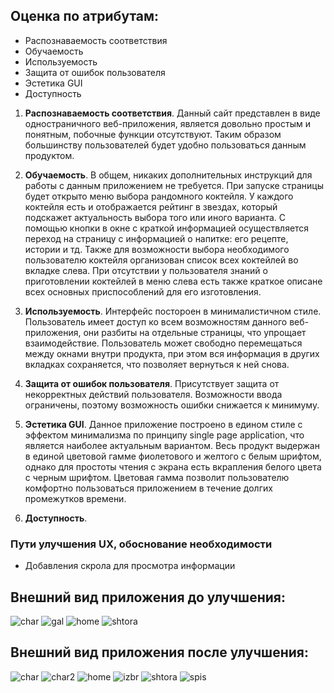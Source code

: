 ## Оценка по атрибутам:
 - Распознаваемость соответствия
 - Обучаемость
 - Используемость 
 - Защита от ошибок пользователя
 - Эстетика GUI
 - Доступность

1. **Распознаваемость соответствия**. Данный сайт представлен в виде одностраничного веб-приложения, является довольно простым и понятным, побочные функции отсутствуют. Таким образом большинству пользователей будет удобно пользоваться данным продуктом.

2. **Обучаемость**. В общем, никаких дополнительных инструкций для работы с данным приложением не требуется. При запуске страницы будет открыто меню выбора рандомного коктейля. У каждого коктейля есть и отображается рейтинг в звездах, который подскажет актуальность выбора того или иного варианта. С помощью кнопки в окне с краткой информацией осуществляется переход на страницу с информацией о напитке: его рецепте, истории и тд. Также для возможности выбора необходимого пользователю коктейля организован список всех коктейлей во вкладке слева. При отсутствии у пользователя знаний о приготовлении коктейлей в меню слева есть также краткое описане всех основных приспособлений для его изготовления.

3. **Используемость**. Интерфейс постороен в минималистичном стиле. Пользователь имеет доступ ко всем возможностям данного веб-приложения, они разбиты на отдельные страницы, что упрощает взаимодействие. Пользователь может свободно перемещаться между окнами внутри продукта, при этом вся информация в других вкладках сохраняется, что позволяет вернуться к ней снова.

4. **Защита от ошибок пользователя**. Присутствует защита от некорректных действий пользователя. Возможности ввода ограничены, поэтому возможность ошибки снижается к минимуму.

5. **Эстетика GUI**. Данное приложение построено в едином стиле с эффектом минимализма по принципу single page application, что является наиболее актуальным вариантом. Весь продукт выдержан в единой цветовой гамме фиолетового и желтого с белым шрифтом, однако для простоты чтения с экрана есть вкрапления белого цвета с черным шрифтом. Цветовая гамма позволит пользователю комфортно пользоваться приложением в течение долгих промежутков времени.

6. **Доступность**. 

### Пути улучшения UX, обоснование необходимости

* Добавления скрола для просмотра информации </br>


## Внешний вид приложения до улучшения: 

![char]()
![gal]()
![home]()
![shtora]()

## Внешний вид приложения после улучшения: 

![char]()
![char2]()
![home]()
![izbr]()
![shtora]()
![spis]()

